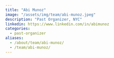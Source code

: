 ```yaml
---
title: "Abi Munoz"
image: "/assets/img/team/abi-munoz.jpeg"
description: "Past Organizer, NYC"
linkedin: https://www.linkedin.com/in/abimunoz
categories:
  - past-organizer
aliases:
  - /about/team/abi-munoz/
  - /team/abi-munoz/
---
```

